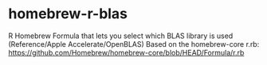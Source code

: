 # homebrew-r-blas
R Homebrew Formula that lets you select which BLAS library is used (Reference/Apple Accelerate/OpenBLAS)
Based on the homebrew-core r.rb:
https://github.com/Homebrew/homebrew-core/blob/HEAD/Formula/r.rb
